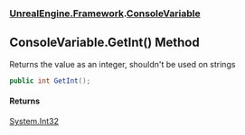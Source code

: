 ### [UnrealEngine.Framework](./UnrealEngine-Framework.md 'UnrealEngine.Framework').[ConsoleVariable](./ConsoleVariable.md 'UnrealEngine.Framework.ConsoleVariable')
## ConsoleVariable.GetInt() Method
Returns the value as an integer, shouldn't be used on strings  
```csharp
public int GetInt();
```
#### Returns
[System.Int32](https://docs.microsoft.com/en-us/dotnet/api/System.Int32 'System.Int32')  
